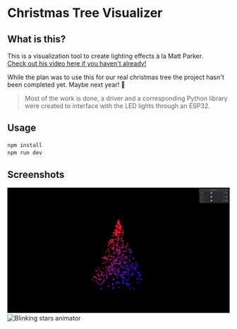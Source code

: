 # Christmas Tree Visualizer

## What is this?
This is a visualization tool to create lighting effects à la Matt Parker.<br>
[Check out his video here if you haven't already!](https://www.youtube.com/watch?v=TvlpIojusBE)

While the plan was to use this for our real christmas tree the project hasn't been completed yet. Maybe next year! 🤞
> Most of the work is done, a driver and a corresponding Python library were created to interface with the LED lights through an ESP32.

## Usage
```bash
npm install
npm run dev
```

## Screenshots
![Color wave animator](gifs/Recording%202023-09-14%20at%2022.46.09.gif)
![Blinking stars animator](gifs/Recording%202023-09-14%20at%2022.49.50.gif)